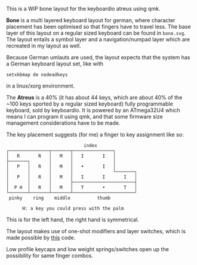 This is a WIP bone layout for the keyboardio atreus using qmk.

**Bone** is a multi layered keyboard layout for german, where character placement has
been optimised so that fingers have to travel less. The base layer of this layout on a regular sized
keyboard can be found in `bone.svg`. The layout entails a symbol layer and a navigation/numpad layer
which are recreated in my layout as well.

Because German umlauts are used, the layout expects that the system has a German keyboard layout set, like with

    setxkbmap de nodeadkeys

in a linux/xorg environment.

The **Atreus** is a 40% (it has about 44 keys, which are about 40% of the ~100 keys sported by a
regular sized keyboard) fully programmable keyboard, sold by keyboardio. It is powered by an ATmega32U4
which means I can program it using qmk, and that some firmware size management considerations have to be made.

The key placement suggests (for me) a finger to key assignment like so:

                                 index
    ┌───────────────┬───────┬───────────────┐
    │   R       R   │   M   │   I       I   │
    ├───────┐       │       │               │
    │   P   │   R   │   M   │   •       I   │
    │       │       │       │               └───────┐
    │   P   │   R   │   M   │   I       I       I   │
    │       │       │       ├───────────────────────┤
    │  P H  │   R   │   M   │   T       •       T   │
    └───────┴───────┴───────┴───────────────────────┘
     pinky    ring    middle          thumb

          H: a key you could press with the palm

This is for the left hand, the right hand is symmetrical.

The layout makes use of one-shot modifiers and layer switches, which is made possible by
[this](https://github.com/qmk/qmk_firmware/pull/16174) code.

Low profile keycaps and low weight springs/switches open up the possibility for same finger combos.
